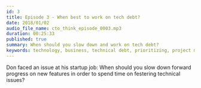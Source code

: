 ```yaml
---
id: 3
title: Episode 3 - When best to work on tech debt?
date: 2018/01/02
audio_file_name: cto_think_episode_0003.mp3
duration: 00:25:33
published: true
summary: When should you slow down and work on tech debt?
keywords: technology, business, technical debt, prioritizing, project management, product management
---
```


Don faced an issue at his startup job: When should you slow down forward progress on new features in order to spend time on festering technical issues?
